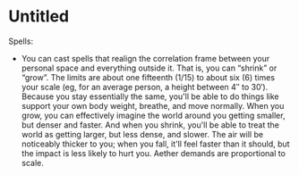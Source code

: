 # Untitled

Spells:

- You can cast spells that realign the correlation frame between your personal space and everything outside it. That is, you can “shrink” or “grow”. The limits are about one fifteenth (1/15) to about six (6) times your scale (eg, for an average person, a height between 4″ to 30′). Because you stay essentially the same, you'll be able to do things like support your own body weight, breathe, and move normally. When you grow, you can effectively imagine the world around you getting smaller, but denser and faster. And when you shrink, you'll be able to treat the world as getting larger, but less dense, and slower. The air will be noticeably thicker to you; when you fall, it'll feel faster than it should, but the impact is less likely to hurt you. Aether demands are proportional to scale.